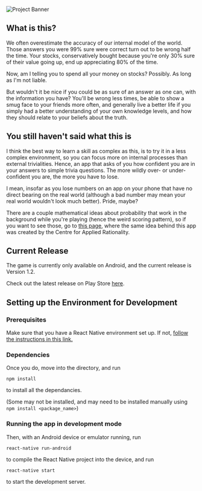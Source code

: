 ![Project Banner](https://s3.us-west-2.amazonaws.com/secure.notion-static.com/e412eeeb-9336-4f40-adc5-6d2cb8f30a7f/The_Calibration_Game.webp?X-Amz-Algorithm=AWS4-HMAC-SHA256&X-Amz-Credential=AKIAT73L2G45O3KS52Y5%2F20210325%2Fus-west-2%2Fs3%2Faws4_request&X-Amz-Date=20210325T212041Z&X-Amz-Expires=86400&X-Amz-Signature=5d7491f6e677fc51bd20425a1f0bde1798344ff582200e10177cf694a16f69e2&X-Amz-SignedHeaders=host&response-content-disposition=filename%20%3D%22The_Calibration_Game.webp%22)

## What is this?

We often overestimate the accuracy of our internal model of the world.  Those answers you were 99% sure were correct turn out to be wrong half the time.  Your stocks, conservatively bought because you're only 30% sure of their value going up, end up appreciating 80% of the time.

Now, am I telling you to spend all your money on stocks?  Possibly.  As long as I'm not liable.

But wouldn't it be nice if you could be as sure of an answer as one can, with the information you have?  You'll be wrong less times, be able to show a smug face to your friends more often, and generally live a better life if you simply had a better understanding of your own knowledge levels, and how they should relate to your beliefs about the truth.

## You still haven't said what this is

I think the best way to learn a skill as complex as this, is to try it in a less complex environment, so you can focus more on internal processes than external trivialities.  Hence, an app that asks of you how confident you are in your answers to simple trivia questions.  The more wildly over- or under-confident you are, the more you have to lose.

I mean, insofar as you lose numbers on an app on your phone that have no direct bearing on the real world (although a bad number may mean your real world wouldn't look much better).  Pride, maybe?  

There are a couple mathematical ideas about probability that work in the background while you're playing (hence the weird scoring pattern), so if you want to see those, go to [this page](https://acritch.com/credence-game/), where the same idea behind this app was created by the Centre for Applied Rationality.

## Current Release

The game is currently only available on Android, and the current release is Version 1.2.

Check out the latest release on Play Store [here](https://play.google.com/store/apps/details?id=com.the_calibration_game&hl=en_US&gl=US).

## Setting up the Environment for Development

### Prerequisites
Make sure that you have a React Native environment set up.  If not, [follow the instructions in this link.](https://reactnative.dev/docs/environment-setup)

### Dependencies

Once you do, move into the directory, and run

`npm install`

to install all the dependancies. 

(Some may not be installed, and may need to be installed manually using `npm install <package_name>`)

### Running the app in development mode

Then, with an Android device or emulator running, run 

`react-native run-android`

to compile the React Native project into the device, and run

`react-native start`

to start the development server.
